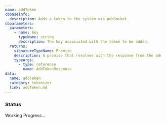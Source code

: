 ```yaml
---
name: addToken
cbbaseinfo:
  description: Adds a token to the system via WebSocket.
cbparameters:
  parameters:
    - name: key
      typeName: string
      description: The key associated with the token to be added.
  returns:
    signatureTypeName: Promise
    description: A promise that resolves with the response from the add token event.
    typeArgs:
      - type: reference
        name: AddTokenResponse
data:
  name: addToken
  category: tokenizer
  link: addToken.md
---
```

<CBBaseInfo/> 
 <CBParameters/>

### Status 

Working Progress...